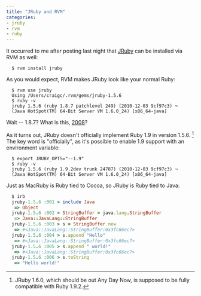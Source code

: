 ```yaml
---
title: "JRuby and RVM"
categories:
- jruby
- rvm
- ruby
---
```

It occurred to me after posting last night that [JRuby](http://www.jruby.org/) can be
installed via RVM as well:

```shell
  $ rvm install jruby
```

As you would expect, RVM makes JRuby look like your normal Ruby:

```shell
  $ rvm use jruby
  Using /Users/craigc/.rvm/gems/jruby-1.5.6
  $ ruby -v
  jruby 1.5.6 (ruby 1.8.7 patchlevel 249) (2010-12-03 9cf97c3) ¬
  (Java HotSpot(TM) 64-Bit Server VM 1.6.0_24) [x86_64-java]
```

Wait -- 1.8.7? What is this,
[2008](http://www.ruby-lang.org/en/news/2008/05/31/ruby-1-8-7-has-been-released/)?

As it turns out, JRuby doesn't officially implement Ruby 1.9 in version 1.5.6. [^1]
The key word is "officially", as it's possible to enable 1.9 support with an environment
variable:

```shell
  $ export JRUBY_OPTS="--1.9"
  $ ruby -v
  jruby 1.5.6 (ruby 1.9.2dev trunk 24787) (2010-12-03 9cf97c3) ¬
  (Java HotSpot(TM) 64-Bit Server VM 1.6.0_24) [x86_64-java]
```

Just as MacRuby is Ruby tied to Cocoa, so JRuby is Ruby tied to Java:

```ruby
  $ irb
  jruby-1.5.6 :001 > include Java
   => Object
  jruby-1.5.6 :002 > StringBuffer = java.lang.StringBuffer
   => Java::JavaLang::StringBuffer
  jruby-1.5.6 :003 > s = StringBuffer.new
   => #<Java::JavaLang::StringBuffer:0x3fc66ec7>
  jruby-1.5.6 :004 > s.append "Hello"
   => #<Java::JavaLang::StringBuffer:0x3fc66ec7>
  jruby-1.5.6 :005 > s.append " world!"
   => #<Java::JavaLang::StringBuffer:0x3fc66ec7>
  jruby-1.5.6 :006 > s.toString
   => "Hello world!"
```

[^1]: JRuby 1.6.0, which should be out Any Day Now, is supposed to be fully compatible with Ruby 1.9.2.
